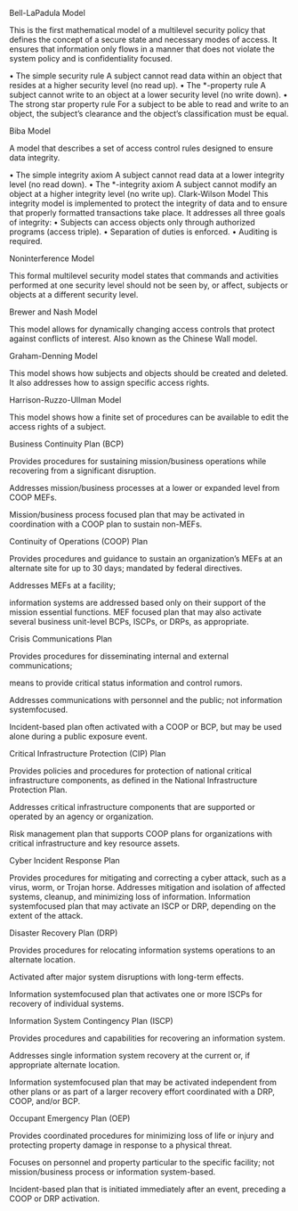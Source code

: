 Bell-LaPadula Model 

This is the first mathematical model of a multilevel security
policy that defines the concept of a secure state and necessary modes of access.
It ensures that information only flows in a manner that does not violate the system
policy and is confidentiality focused.

• The simple security rule A subject cannot read data within an object that
resides at a higher security level (no read up).
• The *-property rule A subject cannot write to an object at a lower security
level (no write down).
• The strong star property rule For a subject to be able to read and write to an object, the subject’s clearance and the object’s classification must be equal.

Biba Model 

A model that describes a set of access control rules designed to ensure
data integrity.

• The simple integrity axiom A subject cannot read data at a lower integrity
level (no read down).
• The *-integrity axiom A subject cannot modify an object at a higher
integrity level (no write up).
Clark-Wilson Model This integrity model is implemented to protect the integrity
of data and to ensure that properly formatted transactions take place. It addresses
all three goals of integrity:
• Subjects can access objects only through authorized programs (access triple).
• Separation of duties is enforced.
• Auditing is required.

Noninterference Model 

This formal multilevel security model states that
commands and activities performed at one security level should not be seen by, or
affect, subjects or objects at a different security level.

Brewer and Nash Model 

This model allows for dynamically changing access controls
that protect against conflicts of interest. Also known as the Chinese Wall model.

Graham-Denning Model 

This model shows how subjects and objects should be
created and deleted. It also addresses how to assign specific access rights.

Harrison-Ruzzo-Ullman Model 

This model shows how a finite set of procedures
can be available to edit the access rights of a subject.



Business Continuity Plan (BCP)

Provides procedures for sustaining mission/business operations while recovering from a significant disruption.

Addresses mission/business processes at a lower or expanded level from COOP MEFs.

Mission/business process focused plan that may be activated in coordination with a COOP plan to sustain non-MEFs.

Continuity of Operations (COOP) Plan

Provides procedures and guidance to sustain an organization’s MEFs at an alternate site for up to 30 days; mandated by federal directives.

Addresses MEFs at a facility;

information systems are addressed based only on their support of the mission essential functions.
MEF focused plan that
may also activate several
business unit-level BCPs,
ISCPs, or DRPs, as
appropriate.

Crisis Communications Plan

Provides procedures for disseminating internal and external communications;

means to provide critical status information and control rumors.

Addresses communications with personnel and the public; not information systemfocused.

Incident-based plan often activated with a COOP or
BCP, but may be used
alone during a public
exposure event.

Critical Infrastructure Protection (CIP) Plan

Provides policies and procedures for protection of national critical infrastructure
components, as defined in the National Infrastructure Protection Plan.

Addresses critical infrastructure components that are supported or operated by an agency or organization.

Risk management plan
that supports COOP
plans for organizations
with critical infrastructure
and key resource assets.

Cyber Incident Response Plan

Provides procedures for mitigating and correcting a cyber attack, such as a virus, worm, or Trojan horse.
Addresses mitigation and isolation of affected systems,
cleanup, and minimizing loss of information.
Information systemfocused plan that may
activate an ISCP or DRP,
depending on the extent
of the attack.


Disaster Recovery Plan (DRP)

Provides procedures for relocating information systems operations to an alternate location.

Activated after major system disruptions with long-term effects.

Information systemfocused plan that activates one or more ISCPs for recovery of individual systems.

Information System Contingency Plan (ISCP)

Provides procedures and capabilities for recovering an information system.

Addresses single information system recovery at the
current or, if appropriate
alternate location.

Information systemfocused plan that may be
activated independent
from other plans or as
part of a larger recovery
effort coordinated with a
DRP, COOP, and/or
BCP.

Occupant Emergency Plan (OEP)

Provides coordinated procedures for minimizing loss of life or injury and
protecting property damage in response to a physical threat.

Focuses on personnel and property particular to the specific facility; not
mission/business process or information system-based.

Incident-based plan that is initiated immediately after an event, preceding a COOP or DRP activation. 
